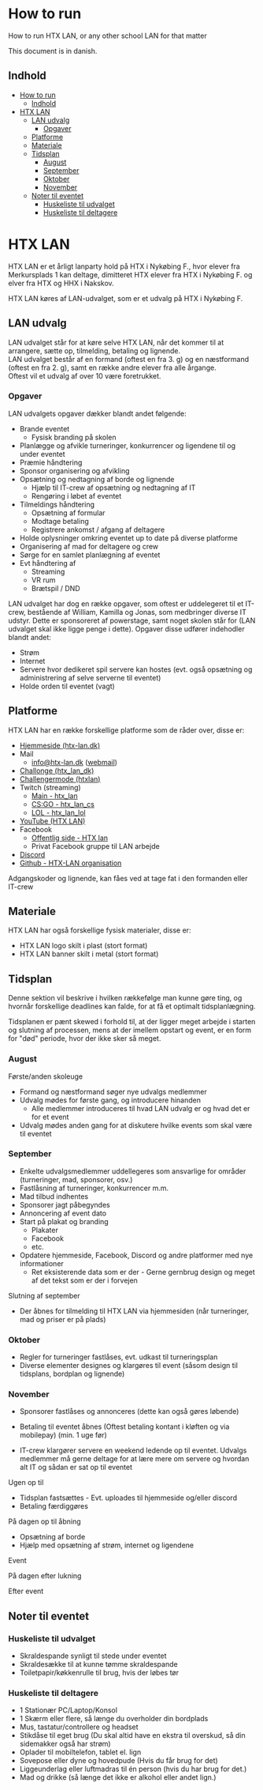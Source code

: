 # How to run

How to run HTX LAN, or any other school LAN for that matter

This document is in danish.

## Indhold

- [How to run](#how-to-run)
  - [Indhold](#indhold)
- [HTX LAN](#htx-lan)
  - [LAN udvalg](#lan-udvalg)
    - [Opgaver](#opgaver)
  - [Platforme](#platforme)
  - [Materiale](#materiale)
  - [Tidsplan](#tidsplan)
    - [August](#august)
    - [September](#september)
    - [Oktober](#oktober)
    - [November](#november)
  - [Noter til eventet](#noter-til-eventet)
    - [Huskeliste til udvalget](#huskeliste-til-udvalget)
    - [Huskeliste til deltagere](#huskeliste-til-deltagere)

# HTX LAN

HTX LAN er et årligt lanparty hold på HTX i Nykøbing F., hvor elever fra Merkursplads 1 kan deltage, dimitteret HTX elever fra HTX i Nykøbing F. og elver fra HTX og HHX i Nakskov.

HTX LAN køres af LAN-udvalget, som er et udvalg på HTX i Nykøbing F.

## LAN udvalg

LAN udvalget står for at køre selve HTX LAN, når det kommer til at arrangere, sætte op, tilmelding, betaling og lignende.  
LAN udvalget består af en formand (oftest en fra 3. g) og en næstformand (oftest en fra 2. g), samt en række andre elever fra alle årgange.  
Oftest vil et udvalg af over 10 være foretrukket.

### Opgaver

LAN udvalgets opgaver dækker blandt andet følgende:

- Brande eventet
  - Fysisk branding på skolen
- Planlægge og afvikle turneringer, konkurrencer og ligendene til og under eventet
- Præmie håndtering
- Sponsor organisering og afvikling
- Opsætning og nedtagning af borde og lignende
  - Hjælp til IT-crew af opsætning og nedtagning af IT
  - Rengøring i løbet af eventet
- Tilmeldings håndtering
  - Opsætning af formular
  - Modtage betaling
  - Registrere ankomst / afgang af deltagere
- Holde oplysninger omkring eventet up to date på diverse platforme
- Organisering af mad for deltagere og crew
- Sørge for en samlet planlægning af eventet
- Evt håndtering af
  - Streaming
  - VR rum
  - Brætspil / DND

LAN udvalget har dog en række opgaver, som oftest er uddelegeret til et IT-crew, bestående af William, Kamilla og Jonas, som medbringer diverse IT udstyr. Dette er sponsoreret af powerstage, samt noget skolen står for (LAN udvalget skal ikke ligge penge i dette). Opgaver disse udfører indehodler blandt andet:

- Strøm
- Internet
- Servere hvor dedikeret spil servere kan hostes (evt. også opsætning og administrering af selve serverne til eventet)
- Holde orden til eventet (vagt)

## Platforme

HTX LAN har en række forskellige platforme som de råder over, disse er:

- [Hjemmeside (htx-lan.dk)](https://htx-lan.dk)
- Mail
  - info@htx-lan.dk ([webmail](https://mail.themikkel.dk))
- [Challonge (htx_lan_dk)](https://challonge.com/da/users/htx_lan_dk)
- [Challengermode (htxlan)](https://www.challengermode.com/s/htxlan)
- Twitch (streaming)
  - [Main - htx_lan](https://www.twitch.tv/htx_lan)
  - [CS:GO - htx_lan_cs](https://www.twitch.tv/htx_lan_cs)
  - [LOL - htx_lan_lol](https://www.twitch.tv/htx_lan_lol)
- [YouTube (HTX LAN)](https://www.youtube.com/channel/UC4maHyWWoFK1ySk_VnMOMyg)
- Facebook
  - [Offentlig side - HTX lan](https://www.facebook.com/HTXLAN)
  - Privat Facebook gruppe til LAN arbejde
- [Discord](https://discord.com/invite/HcFZthv)
- [Github - HTX-LAN organisation](https://github.com/HTX-LAN)

Adgangskoder og lignende, kan fåes ved at tage fat i den formanden eller IT-crew

## Materiale

HTX LAN har også forskellige fysisk materialer, disse er:

- HTX LAN logo skilt i plast (stort format)
- HTX LAN banner skilt i metal (stort format)

## Tidsplan

Denne sektion vil beskrive i hvilken rækkefølge man kunne gøre ting, og hvornår forskellige deadlines kan falde, for at få et optimalt tidsplanlægning.

Tidsplanen er pænt skewed i forhold til, at der ligger meget arbejde i starten og slutning af processen, mens at der imellem opstart og event, er en form for "død" periode, hvor der ikke sker så meget.

### August

Første/anden skoleuge

- Formand og næstformand søger nye udvalgs medlemmer
- Udvalg mødes for første gang, og introducere hinanden
  - Alle medlemmer introduceres til hvad LAN udvalg er og hvad det er for et event
- Udvalg mødes anden gang for at diskutere hvilke events som skal være til eventet

### September

- Enkelte udvalgsmedlemmer uddellegeres som ansvarlige for områder (turneringer, mad, sponsorer, osv.)
- Fastlåsning af turneringer, konkurrencer m.m.
- Mad tilbud indhentes
- Sponsorer jagt påbegyndes
- Annoncering af event dato
- Start på plakat og branding
  - Plakater
  - Facebook
  - etc.
- Opdatere hjemmeside, Facebook, Discord og andre platformer med nye informationer
  - Ret eksisterende data som er der - Gerne gernbrug design og meget af det tekst som er der i forvejen

Slutning af september

- Der åbnes for tilmelding til HTX LAN via hjemmesiden (når turneringer, mad og priser er på plads)

### Oktober

- Regler for turneringer fastlåses, evt. udkast til turneringsplan
- Diverse elementer designes og klargøres til event (såsom design til tidsplans, bordplan og lignende)

### November

- Sponsorer fastlåses og annonceres (dette kan også gøres løbende)
- Betaling til eventet åbnes (Oftest betaling kontant i kløften og via mobilepay) (min. 1 uge før)

- IT-crew klargører servere en weekend ledende op til eventet. Udvalgs medlemmer må gerne deltage for at lære mere om servere og hvordan alt IT og sådan er sat op til eventet

Ugen op til

- Tidsplan fastsættes - Evt. uploades til hjemmeside og/eller discord
- Betaling færdiggøres

På dagen op til åbning

- Opsætning af borde
- Hjælp med opsætning af strøm, internet og ligendene

Event

På dagen efter lukning

Efter event

## Noter til eventet

### Huskeliste til udvalget

- Skraldespande synligt til stede under eventet
- Skraldesække til at kunne tømme skraldespande
- Toiletpapir/køkkenrulle til brug, hvis der løbes tør

### Huskeliste til deltagere

- 1 Stationær PC/Laptop/Konsol
- 1 Skærm eller flere, så længe du overholder din bordplads
- Mus, tastatur/controllere og headset
- Stikdåse til eget brug (Du skal altid have en ekstra til overskud, så din sidemakker også har strøm)
- Oplader til mobiltelefon, tablet el. lign
- Sovepose eller dyne og hovedpude (Hvis du får brug for det)
- Liggeunderlag eller luftmadras til én person (hvis du har brug for det.)
- Mad og drikke (så længe det ikke er alkohol eller andet lign.)
